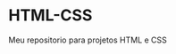 # HTML-CSS
 Meu repositorio para projetos HTML e CSS
 <a href="https://umdevmanauara.github.io/HTML-CSS/" ></a>
